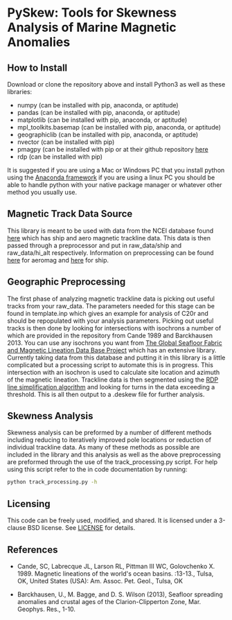 # PySkew: Tools for Skewness Analysis of Marine Magnetic Anomalies

## How to Install

Download or clone the repository above and install Python3 as well as these libraries:  

- numpy (can be installed with pip, anaconda, or aptitude)
- pandas (can be installed with pip, anaconda, or aptitude)
- matplotlib (can be installed with pip, anaconda, or aptitude)
- mpl\_toolkits.basemap (can be installed with pip, anaconda, or aptitude)
- geographiclib (can be installed with pip, anaconda, or aptitude)
- nvector (can be installed with pip)
- pmagpy (can be installed with pip or at their github repository [here](https://github.com/PmagPy)
- rdp (can be installed with pip)

It is suggested if you are using a Mac or Windows PC that you install python using the [Anaconda framework](https://www.anaconda.com/download/#linux) if you are using a linux PC you should be able to handle python with your native package manager or whatever other method you usually use.

## Magnetic Track Data Source

This library is meant to be used with data from the NCEI database found [here](https://maps.ngdc.noaa.gov/viewers/geophysics/) which has ship and aero magnetic trackline data. This data is then passed through a preprocessor and put in raw\_data/ship and raw\_data/hi\_alt respectively. Information on preprocessing can be found [here](https://github.com/Caoimhinmg/PySkew/blob/master/raw\_data/hi_alt/README.md) for aeromag and [here](https://github.com/Caoimhinmg/PySkew/blob/master/raw_data/ship/README.md) for ship.

## Geographic Preprocessing

The first phase of analyzing magnetic trackline data is picking out useful tracks from your raw\_data. The parameters needed for this stage can be found in template.inp which gives an example for analysis of C20r and should be repopulated with your analysis parameters. Picking out useful tracks is then done by looking for intersections with isochrons a number of which are provided in the repository from Cande 1989 and Barckhausen 2013. You can use any isochrons you want from [The Global Seafloor Fabric and Magnetic Lineation Data Base Project](http://www.soest.hawaii.edu/PT/GSFML/) which has an extensive library. Currently taking data from this database and putting it in this library is a little complicated but a processing script to automate this is in progress. This intersection with an isochron is used to calculate site location and azimuth of the magnetic lineation. Trackline data is then segmented using the [RDP line simplification algorithm](https://en.wikipedia.org/wiki/Ramer%E2%80%93Douglas%E2%80%93Peucker_algorithm) and looking for turns in the data exceeding a threshold. This is all then output to a .deskew file for further analysis.  

## Skewness Analysis

Skewness analysis can be preformed by a number of different methods including reducing to iteratively improved pole locations or reduction of individual trackline data. As many of these methods as possible are included in the library and this analysis as well as the above preprocessing are preformed through the use of the track\_processing.py script. For help using this script refer to the in code documentation by running:  

```bash
python track_processing.py -h
```

## Licensing

This code can be freely used, modified, and shared. It is licensed under a 3-clause BSD license. See [LICENSE](https://github.com/Caoimhinmg/PySkew/blob/master/LICENSE) for details.

## References

- Cande, SC, Labrecque JL, Larson RL, Pittman III WC, Golovchenko X.  1989.  Magnetic lineations of the world's ocean basins. :13-13., Tulsa, OK, United States (USA): Am. Assoc. Pet. Geol., Tulsa, OK

- Barckhausen, U., M. Bagge, and D. S. Wilson (2013), Seafloor spreading anomalies and crustal ages of the Clarion-Clipperton Zone, Mar. Geophys. Res., 1-10.
